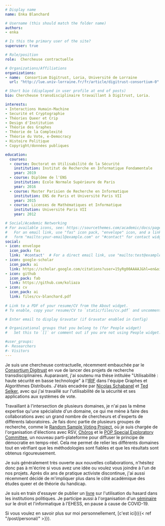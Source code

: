 ```yaml
---
# Display name
name: Enka Blanchard

# Username (this should match the folder name)
authors:
- enka

# Is this the primary user of the site?
superuser: true

# Role/position
role:  Chercheuse contractuelle

# Organizations/Affiliations
organizations:
- name:  Consortium Digitrust, Loria, Université de Lorraine 
  url: "http://lue.univ-lorraine.fr/fr/article/digitrust-consortium-0"

# Short bio (displayed in user profile at end of posts)
bio: Chercheuse transdisciplinaire travaillant à Digitrust, Loria.

interests:
- Interactions Humain-Machine
- Securité et Cryptographie
- Théories Queer et Crip
- Design d'Institution 
- Théorie des Graphes
- Théorie de la Complexité
- Théorie du Vote, e-Democracy
- Histoire Politique
- Copyright/données publiques

education:
  courses:
  - course: Doctorat en Utilisabilité de la Sécurité
    institution: Institut de Recherche en Informatique Fondamentale
    year: 2019
  - course: Diplôme de l'ENS 
    institution: Ecole Normale Supérieure de Paris
    year: 2016
  - course: Master Parisien de Recherche en Informatique
    institution: ENS de Paris et Université Paris VII 
    year: 2015
  - course: Licenses de Mathématiques et Informatique
    institution: Université Paris VII 
    year: 2012

# Social/Academic Networking
# For available icons, see: https://sourcethemes.com/academic/docs/page-builder/#icons
#   For an email link, use "fas" icon pack, "envelope" icon, and a link in the
#   form "mailto:your-email@example.com" or "#contact" for contact widget.
social:
- icon: envelope
  icon_pack: fas
  link: '#contact'  # For a direct email link, use "mailto:test@example.org".
- icon: google-scholar
  icon_pack: ai
  link: https://scholar.google.com/citations?user=15yRg00AAAAJ&hl=en&oi=sra
- icon: github
  icon_pack: fab
  link: https://github.com/koliaza
- icon: cv
  icon_pack: ai
  link: files/cv-blanchard.pdf
  
# Link to a PDF of your resume/CV from the About widget.
# To enable, copy your resume/CV to `static/files/cv.pdf` and uncomment the lines below.

# Enter email to display Gravatar (if Gravatar enabled in Config)

# Organizational groups that you belong to (for People widget)
#   Set this to `[]` or comment out if you are not using People widget.

#user_groups:
#- Researchers
#- Visitors
---
```


Je suis une chercheuse contractuelle, récemment embauchée par le [Consortium Digitrust](http://lue.univ-lorraine.fr/fr/article/digitrust-consortium-0) en vue de lancer des projets de recherche transdisciplinaires. Auparavant, j'ai soutenu ma thèse intitulée "Utilisabilité : haute sécurité en basse technologie" à l'[IRIF](https://www.irif.univ-paris-diderot.fr/) dans l'équipe Graphes et Algorithmes Distribués. J'étais encadrée par [Nicolas Schabanel](https://www.irif.univ-paris-diderot.fr/users/nschaban/index) et [Ted Selker](http://ted.selker.com/), avec qui j'ai travaillé sur l'utilisabilité de la sécurité et ses applications aux systèmes de vote.

Travaillant à l'intersection de plusieurs domaines, je n'ai pas la même expertise qu'une spécialiste d'un domaine, ce qui me mène à faire des collaborations avec un grand nombre de chercheurs et d'experts de différents laboratoires. Je fais donc partie de plusieurs groupes de recherche, comme le [Random Sample Voting Project](http://rsvoting.org/), où je suis chargée de l'organisation d'élections avec RSV, [Chôros](https://www.choros.place/) et le [POP Special Exploratory Committee](http://poplatform.org/), un nouveau parti-plateforme pour diffuser le principe de démocratie en temps-réel. Cela me permet de relier les différents domaines tout en vérifiant que les méthodologies sont fiables et que les résultats sont obtenus rigoureusement. 

Je suis généralement très ouverte aux nouvelles collaborations, n'hésitez donc pas à m'écrire si vous avez une idée ou voulez vous joindre à l'un de nos projets. Après dix ans de pratique activiste discontinue, j'ai aussi récemment décidé de m'impliquer plus dans le côté académique des études queer et de théorie du handicap.

Je suis en train d'essayer de publier un [livre](http://koliaza.com/old/book.html) sur l'utilisation du hasard dans les institutions politiques. Je participe aussi à l'organisation d'un [séminaire](http://koliaza.com/old/law-informatics.html) sur le droit et l'informatique à l'EHESS, en pause à cause de COVID-19.

Si vous voulez en savoir plus sur moi personnellement, [c'est ici]({{< ref "/post/personal/" >}}).
